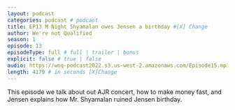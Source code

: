 ```yaml
---
layout: podcast
categories: podcast # podcast
title: EP13 M Night Shyamalan owes Jensen a birthday #[X] Change
author: We're not Qualified 
season: 1
episode: 13
episodeType: full # full | trailer | bonus
explicit: false # true | false
audio: https://wnq-podcast2022.s3.us-west-2.amazonaws.com/Episode15.mp3
length: 4179 # in seconds [X]Change
---
```

This episode we talk about out AJR concert, how to make money fast, and Jensen explains how Mr. Shyamalan ruined Jensen birthday.